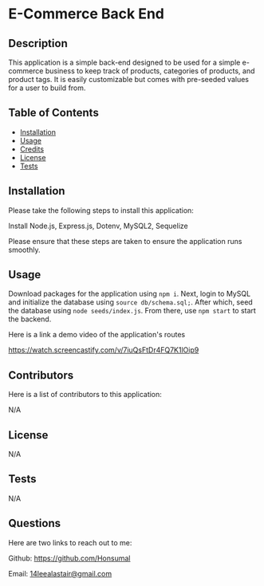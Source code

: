 # E-Commerce Back End

## Description

This application is a simple back-end designed to be used for a simple e-commerce business to keep track of products, categories of products, and product tags. It is easily customizable but comes with pre-seeded values for a user to build from.

## Table of Contents

- [Installation](#installation)
- [Usage](#usage)
- [Credits](#credits)
- [License](#license)
- [Tests](#tests)

## Installation

Please take the following steps to install this application:

Install Node.js, Express.js, Dotenv, MySQL2, Sequelize

Please ensure that these steps are taken to ensure the application runs smoothly.

## Usage

Download packages for the application using ```npm i```. Next, login to MySQL and initialize the database using ``` source db/schema.sql; ```. After which, seed the database using ```node seeds/index.js```. From there, use ```npm start``` to start the backend.

Here is a link a demo video of the application's routes

https://watch.screencastify.com/v/7iuQsFtDr4FQ7K1lOip9

## Contributors

Here is a list of contributors to this application:

N/A

## License

N/A

## Tests

N/A

## Questions

Here are two links to reach out to me:

Github: https://github.com/Honsumal

Email: 14leealastair@gmail.com